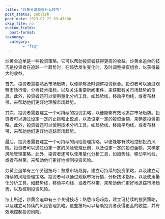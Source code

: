 ```yaml
---
title: "炒黄金追单有什么技巧"
post_status: publish
post_date: 2023-07-22 03:47:00
skip_file: no
custom_fields: 
  post-format: 
taxonomy:
  category:
        - "faq"
---
```


炒黄金追单是一种投资策略，它可以帮助投资者获得更高的收益。炒黄金追单的技巧是投资者在追踪一个趋势时，在趋势发生变化时，及时调整投资组合，以获得最大的收益。

首先，投资者需要熟悉市场趋势，以便能够及时调整投资组合。投资者可以通过观察市场行情，分析技术指标，以及关注重要新闻事件，来获取有关市场趋势的信息。此外，投资者还可以使用量化分析工具，如趋势线，移动平均线，或者布林带，来帮助他们更好地理解市场趋势。

其次，投资者需要建立一个可持续的投资策略，以便能够有效地追踪市场趋势。投资者可以通过设定一定的止损和止盈点，以及设定一定的投资金额，来确定投资策略。此外，投资者还可以使用技术分析工具，如趋势线，移动平均线，或者布林带，来帮助他们更好地追踪市场趋势。

最后，投资者需要建立一个可持续的风险管理策略，以便能够有效地控制投资风险。投资者可以通过设定一定的风险管理比例，以及设定一定的投资金额，来确定风险管理策略。此外，投资者还可以使用量化分析工具，如趋势线，移动平均线，或者布林带，来帮助他们更好地控制投资风险。

炒黄金追单有三个关键技巧：熟悉市场趋势，建立可持续的投资策略，以及建立可持续的风险管理策略。投资者可以通过观察市场行情，分析技术指标，以及使用量化分析工具，如趋势线，移动平均线，或者布林带，来帮助他们更好地追踪市场趋势，以及控制投资风险。

综上所述，炒黄金追单有三个关键技巧：熟悉市场趋势，建立可持续的投资策略，以及建立可持续的风险管理策略。这些技巧可以帮助投资者获得更高的收益，并有效地控制投资风险。
